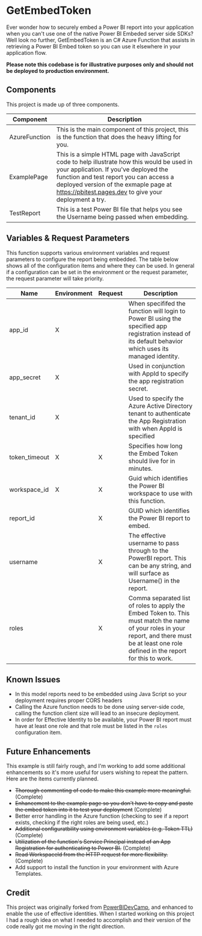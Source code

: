 # GetEmbedToken
Ever wonder how to securely embed a Power BI report into your application when you can't use one of the native Power BI Embeded server side SDKs? Well look no further, GetEmbedToken is an C# Azure Function that assists in retrieving a Power BI Embed token so you can use it elsewhere in your application flow.

**Please note this codebase is for illustrative purposes only and should not be deployed to production environment.**

## Components
This project is made up of three components.

|Component|Description|
|---|---|
|AzureFunction|This is the main component of this project, this is the function that does the heavy lifting for you.|
|ExamplePage|This is a simple HTML page with JavaScript code to help illustrate how this would be used in your application. If you've deployed the function and test report you can access a deployed version of the exmaple page at https://pbitest.pages.dev to give your deployment a try.|
|TestReport|This is a test Power BI file that helps you see the Username being passed when embedding.|

## Variables & Request Parameters
This function supports various environment variables and request parameters to configure the report being embedded. The table below shows all of the configuration items and where they can be used. In general if a configuration can be set in the environment
or the request parameter, the request parameter will take priority. 

|Name|Environment|Request|Description|
|---|---|---|---|
|app_id|X||When specififed the function will login to Power BI using the specified app registration instead of its default behavior which uses its managed identity.|
|app_secret|X||Used in conjunction with AppId to specify the app registration secret.|
|tenant_id|X||Used to specify the Azure Active Directory tenant to authenticate the App Registration with when AppId is specified|
|token_timeout|X|X|Specifies how long the Embed Token should live for in minutes.|
|workspace_id|X|X|Guid which identifies the Power BI workspace to use with this function.|
|report_id||X|GUID which identifies the Power BI report to embed.|
|username||X|The effective username to pass through to the PowerBI report. This can be any string, and will surface as Username() in the report.|
|roles||X|Comma separated list of roles to apply the Embed Token to. This must match the name of your roles in your report, and there must be at least one role defined in the report for this to work.|


## Known Issues
* In this model reports need to be embedded using Java Script so your deployment requires proper CORS headers
* Calling the Azure function needs to be done using server-side code, calling the function client size will lead to an insecure deployment.
* In order for Effective Identity to be available, your Power BI report must have at least one role and that role must be listed in the `roles` configuration item.

## Future Enhancements
This example is still fairly rough, and I'm working to add some additional enhancements so it's more useful for users wishing to repeat the pattern. Here are the items currently planned. 
* ~~Thorough commenting of code to make this example more meaningful.~~ (Complete)
* ~~Enhancement to the example page so you don't have to copy and paste the embed token into it to test your deployment~~ (Complete)
* Better error handling in the Azure function (checking to see if a report exists, checking if the right roles are being used, etc.)
* ~~Additional configuratbility using environment variables (e.g. Token TTL)~~ (Complete)
* ~~Utilization of the function's Service Principal instead of an App Registration for authenticating to Power BI.~~ (Complete)
* ~~Read WorkspaceId from the HTTP request for more flexibility.~~ (Complete)
* Add support to install the function in your environment with Azure Templates.

## Credit
This project was originally forked from [PowerBIDevCamp](https://github.com/PowerBiDevCamp/GetEmbedToken), and enhanced to enable the use of effective identities. When I started working on this project I had a rough idea on what I needed to accomplish and their version of the code really got me moving in the right direction. 